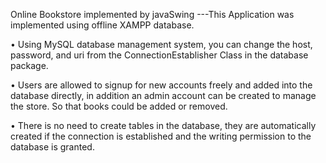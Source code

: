 Online Bookstore implemented by javaSwing
---This Application was implemented using offline XAMPP database.

• Using MySQL database management system, you can change the host, password, and uri from
  the ConnectionEstablisher Class in the database package.

• Users are allowed to signup for new accounts freely and added into the database directly,
  in addition   an admin account can be created to manage the store. So that books could be
  added or removed.

• There is no need to create tables in the database, they are automatically created if
  the connection is established and the writing permission to the database is granted.
